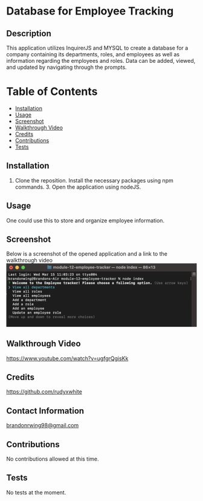 # Database for Employee Tracking

## Description
  This application utilizes InquirerJS and MYSQL to create a database for a company containing its departments, roles, and employees as well as information regarding the employees and roles. Data can be added, viewed, and updated by navigating through the prompts.

# Table of Contents

- [Installation](#installation)
- [Usage](#usage)
- [Screenshot](#screenshot)
- [Walkthrough Video](#walkthrough-video)
- [Credits](#credits)
- [Contributions](#contributions)
- [Tests](#tests)
<a name="Installation"></a>
## Installation
  1. Clone the reposition. Install the necessary packages using npm commands. 3. Open the application using nodeJS.
## Usage
  One could use this to store and organize employee information.

## Screenshot
Below is a screenshot of the opened application and a link to the walkthrough video
![app](./images/screenshot-app.png)

## Walkthrough Video
https://www.youtube.com/watch?v=ugfgrQgisKk
## Credits
https://github.com/rudyxwhite

## Contact Information
  brandonrwing98@gmail.com
       
## Contributions
  No contributions allowed at this time.

## Tests
  No tests at the moment.
